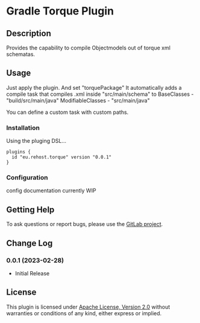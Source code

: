 # Gradle Torque Plugin
## Description

Provides the capability to compile Objectmodels out of torque xml schematas.

## Usage

Just apply the plugin. And set "torquePackage"
It automatically adds a compile task that compiles .xml inside "src/main/schema" to
BaseClasses - "build/src/main/java"
ModifiableClasses - "src/main/java"

You can define a custom task with custom paths.

### Installation

Using the pluging DSL...

    plugins {
      id "eu.rehost.torque" version "0.0.1"
    }

### Configuration

config documentation currently WIP

## Getting Help

To ask questions or report bugs, please use the [GitLab project](https://git.rehost.eu/rehost/gradle-torque/issues).


## Change Log
### 0.0.1 (2023-02-28)
* Initial Release

## License
This plugin is licensed under [Apache License, Version 2.0](http://www.apache.org/licenses/LICENSE-2.0.html)
without warranties or conditions of any kind, either express or implied.
